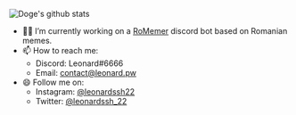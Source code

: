![Doge's github stats](https://github-readme-stats.vercel.app/api?username=LeonardSSH&show_icons=true&title_color=9fa6b2&icon_color=6875f5&text_color=eeeeee&bg_color=16171b)


- 👨‍💻 I’m currently working on a [RoMemer](https://github.com/RoMemer) discord bot based on Romanian memes.
- 📫 How to reach me: 
  - Discord: Leonard#6666
  - Email: contact@leonard.pw
- 😄 Follow me on:
  - Instagram: [@leonardssh22](https://www.instagram.com/leonardssh22/)
  - Twitter: [@leonardssh_22](https://twitter.com/leonardssh_22)

<!--
- 🔭 I’m currently working on ...
- 🌱 I’m currently learning ...
- 👯 I’m looking to collaborate on ...
- 🤔 I’m looking for help with ...
- 💬 Ask me about ...
- 📫 How to reach me: ...
- 😄 Pronouns: ...
- ⚡ Fun fact: ...
-->
